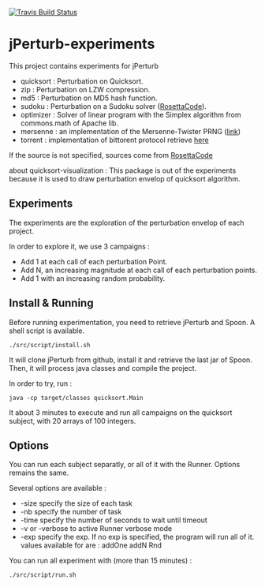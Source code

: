 [![Travis Build Status](https://api.travis-ci.org/Spirals-Team/jPerturb-experiments.svg?branch=master)](https://travis-ci.org/Spirals-Team/jPerturb-experiments)

# jPerturb-experiments

This project contains experiments for jPerturb

* quicksort : Perturbation on Quicksort.
* zip : Perturbation on LZW compression.
* md5 : Perturbation on MD5 hash function.
* sudoku : Perturbation on a Sudoku solver ([RosettaCode](http://rosettacode.org/)).
* optimizer : Solver of linear program with the Simplex algorithm from commons.math of Apache lib.
* mersenne : an implementation of the Mersenne-Twister PRNG ([link](http://www.java2s.com/Code/Java/Development-Class/MersenneTwisterRandom.htm))
* torrent : implementation of bittorent protocol retrieve [here](https://github.com/mpetazzoni/ttorrent)

If the source is not specified, sources come from [RosettaCode](http://rosettacode.org/)

about quicksort-visualization :
This package is out of the experiments because it is used to draw perturbation envelop of quicksort algorithm.

## Experiments

The experiments are the exploration of the perturbation envelop of each project.

In order to explore it, we use 3 campaigns :

   * Add 1 at each call of each perturbation Point.
   * Add N, an increasing magnitude at each call of each perturbation points.
   * Add 1 with an increasing random probability.

## Install & Running

Before running experimentation, you need to retrieve jPerturb and Spoon. A shell script is available.

```
./src/script/install.sh
```

It will clone jPerturb from github, install it and retrieve the last jar of Spoon. Then, it will process java classes and compile the project.

In order to try, run :

```
java -cp target/classes quicksort.Main
```
It about 3 minutes to execute and run all campaigns on the quicksort subject, with 20 arrays of 100 integers.

## Options

You can run each subject separatly, or all of it with the Runner. Options remains the same.

Several options are available :
* -size <integer> specify the size of each task
* -nb <integer> specify the number of task
* -time <integer> specify the number of seconds to wait until timeout
* -v or -verbose to active Runner verbose mode
* -exp <exp> specify the exp. If no exp is specified, the program will run all of it. values available for <exp> are : addOne addN Rnd

You can run all experiment with (more than 15 minutes) :

```
./src/script/run.sh
```

